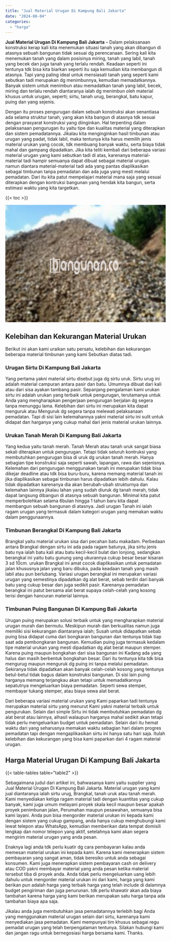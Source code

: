 ```yaml
---
title: "Jual Material Urugan Di Kampung Bali Jakarta"
date: "2024-08-04"
categories: 
  - "harga"
---
```


**Jual Material Urugan Di Kampung Bali Jakarta** – Dalam pelaksanaan konstruksi kerap kali kita menemukan situasi tanah yang akan dibangun di atasnya sebuah bangunan tidak sesuai dg perencanaan. Sering kali kita menemukan tanah yang dalam posisinya miring, tanah yang labil, tanah yang becek dan juga tanah yang terlalu rendah. Keadaan seperti ini tentunya tdk bisa kita biarkan seperti itu saja kemudian kita membangun di atasnya. Tapi yang paling ideal untuk mensiasati tanah yang seperti kami sebutkan tadi merupakan dg menimbunnya, kemudian memadatkannya. Banyak sistem untuk menimbun atau memadatkan tanah yang labil, becek, miring dan terlalu rendah diantaranya ialah dg menimbun oleh material khusus untuk urugan, seperti; sirtu, tanah urug, berangkal, batu kapur, puing dan yang sejenis.

Dengan itu proses pengurugan dalam sebuah konstruksi akan senantiasa ada selama struktur tanah, yang akan kita bangun di atasnya tdk sesuai dengan prasyarat konstruksi yang diinginkan. Hal terpenting dalam pelaksanaan pengurugan itu yaitu tipe dan kualitas material yang diterapkan dan sistem pemadatannya. Jikalau kita menginginkan hasil timbunan atau urugan yang padat, tidak labil, maka tentunya kita harus memilih jenis material urukan yang cocok, tdk membuang banyak waktu, serta biaya tidak mahal dan gampang dipadatkan. Jika kita teliti kembali dari beberapa variasi material urugan yang kami sebutkan tadi di atas, karenanya material-material tadi hampir semuanya dapat dibuat sebagai material urugan. namun diantara material-material tadi ada yang pantas diaplikasikan sebagai timbunan tanpa pemadatan dan ada juga yang mesti melalui pemadatan. Dari itu kita patut mempelajari material mana saja yang sesuai diterapkan dengan kontruksi bangunan yang hendak kita bangun, serta estimasi waktu yang kita targetkan.

{{< toc >}}

![Jual Material Urugan Di Kampung Bali Jakarta](/images/jual-urugan-44.png)

## Kelebihan dan Kekurangan Material Urukan

Berikut ini akan kami uraikan satu persatu, kelebihan dan kekurangan beberapa material timbunan yang kami Sebutkan diatas tadi.

### Urugan Sirtu Di Kampung Bali Jakarta

Yang pertama yakni material sirtu disebut juga dg sirtu uruk. Sirtu urug ini adalah material campuran antara pasir dan batu. Umumnya dibuat dari kali atau dari sisa ayakan tambang pasir. Sepanjang pengalaman kami urukan sirtu ini adalah urukan yang terbaik untuk pengurugan, terutamanya untuk Anda yang mengharapkan pengerjaan pengurugan berjalan dg segera tanpa menunggu lama. Kelebihan dari sirtu ini merupakan kita dapat menguruk atau Menguruk dg segera tanpa melewati pelaksanaan pemadatan. Tapi di sisi lain kelemahannya yakni material sirtu ini sulit untuk didapat dan harganya yang cukup mahal dari jenis material urukan lainnya.

### Urukan Tanah Merah Di Kampung Bali Jakarta

Yang kedua yaitu tanah merah. Tanah Merah atau tanah uruk sangat biasa sekali diterapkan untuk pengurugan. Tetapi tidak seluruh kontruksi yang membutuhkan pengurugan bisa di uruk dg urukan tanah merah. Hanya sebagian tipe konstruksi saja seperti sawah, lapangan, rawa dan sejenisnya. Kelemahan dari pengurugan menggunakan tanah ini merupakan tidak bisa dikejar deadline atau tdk bisa buru-buru, karena memang material tanah ini jika diaplikasikan sebagai timbunan harus dipadatkan lebih dahulu. Kalau tidak dipadatkan karenanya dia akan berubah-ubah strukturnya dan kelemahan lainnya jikalau lahan yang sudah diuruk dg tanah merah, tidak dapat langsung dibangun di atasnya sebuah bangunan. Minimal kita patut memperbolehkan selama 6bulan hingga 1 tahun baru kita dapat membangun sebuah bangunan di atasnya. Jadi urugan Tanah ini ialah ragam urugan yang termasuk dalam kategori urugan yang memakan waktu dalam penggunaannya.

### Timbunan Berangkal Di Kampung Bali Jakarta

Brangkal yaitu material urukan sisa dari pecahan batu makadam. Perbedaan antara Brangkal dengan sirtu ini ada pada ragam batunya, jika sirtu jenis batu nya ialah batu kali atau batu kecil-kecil bulat dan lonjong, sedangkan berangkal ini yaitu batu gunung yang ukurannya cukup besar besar kisaran 3 sd 10cm. urukan Brangkal ini amat cocok diaplikasikan untuk pemadatan jalan khususnya jalan yang baru dibuka, pada keadaan tanah yang masih labil atau pun berlubang. Variasi urugan berangkal ini merupakan variasi urugan yang semestinya dipadatkan dg alat berat, sebab terdiri dari banyak batu yang cukup besar dan juga sedikit pasir. Karenanya pemadatan berangkal ini patut bersama alat berat supaya celah-celah yang kosong terisi dengan hancuran material lainnya.

### Timbunan Puing Bangunan Di Kampung Bali Jakarta

Urugan puing merupakan solusi terbaik untuk yang mengharapkan material urugan murah dan bermutu. Meskipun murah dan berkualitas namun juga memiliki sisi kekurangan diantaranya ialah; Susah untuk didapatkan sebab puing bisa didapat cuma dari bongkaran bangunan dan tentunya tidak tiap saat ada pembongkaran bangunan. Kemudian puing juga termasuk kedalam tipe material urukan yang mesti dipadatkan dg alat berat maupun stemper. Karena puing maupun bongkahan dari sisa bangunan ini Kadang ada yang halus dan masih berbentuk bongkahan besar. Dari itu tentunya kita tdk bisa mengurug maupun menguruk dg puing ini tanpa melalui pemadatan. Sekiranya tidak dipadatkan akan banyak celah-celah kosong yang tentunya betul-betul tidak bagus dalam konstruksi bangunan. Di sisi lain puing harganya memang terjangkau akan tetapi untuk memadatkannya sepatutnya mengeluarkan biaya pemadatan. Seperti sewa stemper, membayar tukang stemper, atau biaya sewa alat berat.

Dari beberapa variasi material urukan yang Kami paparkan tadi tentunya merupakan material sirtu yang menurut Kami yakni material terbaik untuk pengurukan. Selain dari simple Sirtu ini tidak membutuhkan pemadatan dg alat berat atau lainnya, alhasil walaupun harganya mahal sedikit akan tetapi tidak perlu mengeluarkan budget untuk pemadatan. Selain dari itu hemat waktu dari yang seharusnya memakan waktu sebagian hari dalam progres pemadatan tapi dengan mengaplikasikan sirtu ini hanya satu hari saja. Itulah kelebihan dan kekurangan yang bisa kami paparkan dari 4 ragam material urugan.

## Harga Material Urugan Di Kampung Bali Jakarta

{{< table-tables table="table2" >}}

Sebagaimana judul dari artikel ini, bahwasanya kami yaitu supplier yang Jual Material Urugan Di Kampung Bali Jakarta. Material urugan yang kami jual diantaranya ialah sirtu urug, Brangkal, tanah uruk atau tanah merah. Kami menyediakan ketiga ragam material tadi dengan kuantitas yang cukup banyak, kami juga umum melayani proyek skala kecil maupun besar apakah proyek penimbunan jalan, Perumahan maupun pesawahan, semuanya bisa kami layani. Anda pun bisa mengorder material urukan ini kepada kami dengan sistem yang cukup gampang, anda hanya cukup menghubungi kami lewat telepon atau WhatsApp, kemudian memberikan data tempat domisili lengkap dan nomor telepon yang aktif, setelahnya kami akan segera mengirim material urugan yang anda pesan.

Enaknya lagi anda tdk perlu kuatir dg cara pembayaran kalau anda memesan material urukan ini kepada kami. Karena kami menerapkan sistem pembayaran yang sangat aman, tidak beresiko untuk anda sebagai konsumen. Kami juga menerapkan sistem pembayaran cash on delivery atau COD yakni membayar material yang anda pesan ketika material tersebut tiba di proyek anda. Anda tidak perlu mengeluarkan uang lebih dahulu untuk mengorder material urukan ini dari kami, harga yang kami berikan pun adalah harga yang terbaik harga yang telah include di dalamnya budget pengiriman dan juga penurunan. tdk perlu khawatir akan ada biaya tambahan karena harga yang kami berikan merupakan satu harga tanpa ada tambahan biaya apa saja.

Jikalau anda juga membutuhkan jasa pemadatannya terlebih bagi Anda yang menggunakan material urugan selain dari sirtu, karenanya kami menyediakan jasa pemadatan. Kami mempunyai tim khusus sebagai regu pemadat urugan yang telah berpengalaman tentunya. Silakan hubungi kami dan jangan ragu untuk bernegosiasi harga bersama kami. Thanks.
